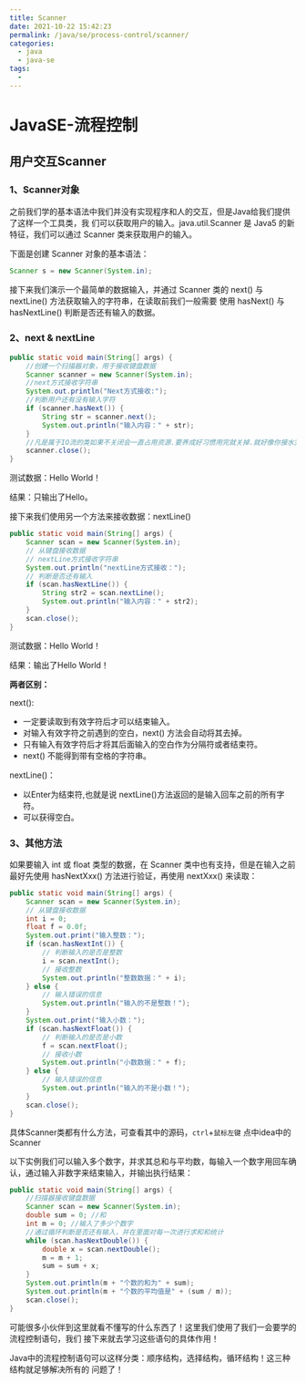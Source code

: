 ```yaml
---
title: Scanner
date: 2021-10-22 15:42:23
permalink: /java/se/process-control/scanner/
categories: 
  - java
  - java-se
tags: 
  - 
---
```

# JavaSE-流程控制

## 用户交互Scanner

### 1、Scanner对象

之前我们学的基本语法中我们并没有实现程序和人的交互，但是Java给我们提供了这样一个工具类，我 们可以获取用户的输入。java.util.Scanner 是 Java5 的新特征，我们可以通过 Scanner 类来获取用户的输入。

下面是创建 Scanner 对象的基本语法：

```java
Scanner s = new Scanner(System.in);
```

接下来我们演示一个最简单的数据输入，并通过 Scanner 类的 next() 与 nextLine() 方法获取输入的字符串，在读取前我们一般需要 使用 hasNext() 与 hasNextLine() 判断是否还有输入的数据。

### 2、next & nextLine

```java
public static void main(String[] args) {
    //创建一个扫描器对象，用于接收键盘数据
    Scanner scanner = new Scanner(System.in);
    //next方式接收字符串
    System.out.println("Next方式接收:");
    //判断用户还有没有输入字符
    if (scanner.hasNext()) {
        String str = scanner.next();
        System.out.println("输入内容：" + str);
    }
    //凡是属于IO流的类如果不关闭会一直占用资源.要养成好习惯用完就关掉.就好像你接水完了要关水龙头一样.很多下载软件或者视频软件如果你不彻底关, 都会自己上传下载从而占用资源, 你就会觉得卡, 这一个道理.
    scanner.close();
}
```

测试数据：Hello World！ 

结果：只输出了Hello。 

接下来我们使用另一个方法来接收数据：nextLine()

```java
public static void main(String[] args) {
    Scanner scan = new Scanner(System.in);
    // 从键盘接收数据
    // nextLine方式接收字符串
    System.out.println("nextLine方式接收：");
    // 判断是否还有输入
    if (scan.hasNextLine()) {
        String str2 = scan.nextLine();
        System.out.println("输入内容：" + str2);
    }
    scan.close();
}
```

测试数据：Hello World！ 

结果：输出了Hello World！

**两者区别：**

next():

- 一定要读取到有效字符后才可以结束输入。 
- 对输入有效字符之前遇到的空白，next() 方法会自动将其去掉。 
- 只有输入有效字符后才将其后面输入的空白作为分隔符或者结束符。 
- next() 不能得到带有空格的字符串。

nextLine()：

- 以Enter为结束符,也就是说 nextLine()方法返回的是输入回车之前的所有字符。
- 可以获得空白。

### 3、其他方法

如果要输入 int 或 float 类型的数据，在 Scanner 类中也有支持，但是在输入之前最好先使用 hasNextXxx() 方法进行验证，再使用 nextXxx() 来读取：

```java
public static void main(String[] args) {
    Scanner scan = new Scanner(System.in);
    // 从键盘接收数据
    int i = 0;
    float f = 0.0f;
    System.out.print("输入整数：");
    if (scan.hasNextInt()) {
        // 判断输入的是否是整数
        i = scan.nextInt();
        // 接收整数
        System.out.println("整数数据：" + i);
    } else {
        // 输入错误的信息
        System.out.println("输入的不是整数！");
    }
    System.out.print("输入小数：");
    if (scan.hasNextFloat()) {
        // 判断输入的是否是小数
        f = scan.nextFloat();
        // 接收小数
        System.out.println("小数数据：" + f);
    } else {
        // 输入错误的信息
        System.out.println("输入的不是小数！");
    }
    scan.close();
}
```

具体Scanner类都有什么方法，可查看其中的源码，`ctrl`+`鼠标左键` 点中idea中的Scanner

以下实例我们可以输入多个数字，并求其总和与平均数，每输入一个数字用回车确认，通过输入非数字来结束输入，并输出执行结果：

```java
public static void main(String[] args) {
    //扫描器接收键盘数据
    Scanner scan = new Scanner(System.in);
    double sum = 0; //和
    int m = 0; //输入了多少个数字
    //通过循环判断是否还有输入，并在里面对每一次进行求和和统计
    while (scan.hasNextDouble()) {
        double x = scan.nextDouble();
        m = m + 1;
        sum = sum + x;
    }
    System.out.println(m + "个数的和为" + sum);
    System.out.println(m + "个数的平均值是" + (sum / m));
    scan.close();
}
```

可能很多小伙伴到这里就看不懂写的什么东西了！这里我们使用了我们一会要学的流程控制语句，我们 接下来就去学习这些语句的具体作用！

Java中的流程控制语句可以这样分类：顺序结构，选择结构，循环结构！这三种结构就足够解决所有的 问题了！
